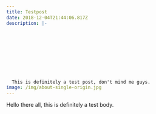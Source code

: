 ```yaml
---
title: Testpost
date: 2018-12-04T21:44:06.817Z
description: |-










  This is definitely a test post, don't mind me guys.
image: /img/about-single-origin.jpg
---
```

Hello there all, this is definitely a test body.





